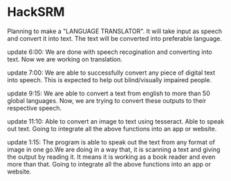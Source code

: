 # HackSRM
Planning to make a "LANGUAGE TRANSLATOR".
It will take input as speech and convert it into text.
The text will be converted into preferable language.

update 6:00:
We are done with speech recogination and converting into text.
Now we are working on translation.

update 7:00:
We are able to successfully convert any piece of digital text into speech. 
This is expected to help out blind/visually impaired people.

update 9:15:
We are able to convert a text from english to more than 50 global languages.
Now, we are trying to convert these outputs to their respective speech.

update 11:10:
Able to convert an image to text using tesseract.
Able to speak out text.
Going to integrate all the above functions into an app or website.

update 1:15:
The program is able to speak out the text from any format of image in one go.We are doing in a way that, it is scanning a text and giving the output by reading it. It means it is working as a book reader and even more than that.
Going to integrate all the above functions into an app or website.

